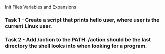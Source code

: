 Init Files Variables and Expansions

### Task 1 - Create a script that prints hello user, where user is the current Linux user.

### Task 2 - Add /action to the PATH. /action should be the last directory the shell looks into when looking for a program.
